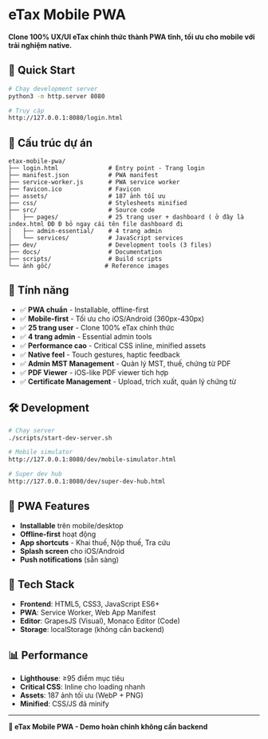 # eTax Mobile PWA

**Clone 100% UX/UI eTax chính thức thành PWA tĩnh, tối ưu cho mobile với trải nghiệm native.**

## 🚀 Quick Start

```bash
# Chạy development server
python3 -m http.server 8080

# Truy cập
http://127.0.0.1:8080/login.html
```

## 📁 Cấu trúc dự án

```
etax-mobile-pwa/
├── login.html              # Entry point - Trang login
├── manifest.json           # PWA manifest
├── service-worker.js       # PWA service worker
├── favicon.ico             # Favicon
├── assets/                 # 187 ảnh tối ưu
├── css/                    # Stylesheets minified
├── src/                    # Source code
│   ├── pages/              # 25 trang user + dashboard ( ở đây là index.html ĐĐ Đ bỏ ngay cái tên file dashboard đi 
│   ├── admin-essential/    # 4 trang admin
│   └── services/           # JavaScript services
├── dev/                    # Development tools (3 files)
├── docs/                   # Documentation
├── scripts/                # Build scripts
└── ảnh gốc/               # Reference images
```

## 🎯 Tính năng

- ✅ **PWA chuẩn** - Installable, offline-first
- ✅ **Mobile-first** - Tối ưu cho iOS/Android (360px-430px)
- ✅ **25 trang user** - Clone 100% eTax chính thức
- ✅ **4 trang admin** - Essential admin tools
- ✅ **Performance cao** - Critical CSS inline, minified assets
- ✅ **Native feel** - Touch gestures, haptic feedback
- ✅ **Admin MST Management** - Quản lý MST, thuế, chứng từ PDF
- ✅ **PDF Viewer** - iOS-like PDF viewer tích hợp
- ✅ **Certificate Management** - Upload, trích xuất, quản lý chứng từ

## 🛠️ Development

```bash
# Chạy server
./scripts/start-dev-server.sh

# Mobile simulator
http://127.0.0.1:8080/dev/mobile-simulator.html

# Super dev hub
http://127.0.0.1:8080/dev/super-dev-hub.html
```

## 📱 PWA Features

- **Installable** trên mobile/desktop
- **Offline-first** hoạt động
- **App shortcuts** - Khai thuế, Nộp thuế, Tra cứu
- **Splash screen** cho iOS/Android
- **Push notifications** (sẵn sàng)

## 🎨 Tech Stack

- **Frontend**: HTML5, CSS3, JavaScript ES6+
- **PWA**: Service Worker, Web App Manifest
- **Editor**: GrapesJS (Visual), Monaco Editor (Code)
- **Storage**: localStorage (không cần backend)

## 📊 Performance

- **Lighthouse**: ≥95 điểm mục tiêu
- **Critical CSS**: Inline cho loading nhanh
- **Assets**: 187 ảnh tối ưu (WebP + PNG)
- **Minified**: CSS/JS đã minify

---

**📱 eTax Mobile PWA - Demo hoàn chỉnh không cần backend**
